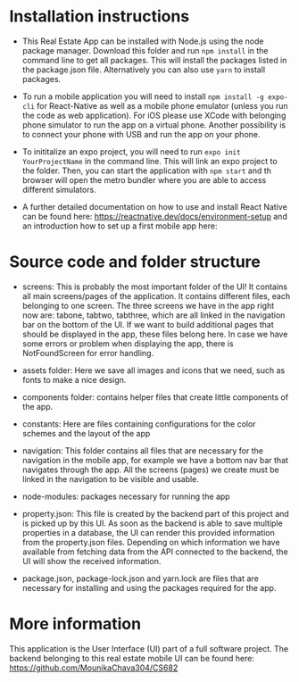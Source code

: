# Installation instructions

* This Real Estate App can be installed with Node.js using the node package manager. Download this folder and run ```npm install``` in the command line to get all packages. This will install the packages listed in the package.json file. Alternatively you can also use ```yarn``` to install packages.

* To run a mobile application you will need to install ```npm install -g expo-cli``` for React-Native as well as a mobile phone emulator (unless you run the code as web application). For iOS please use XCode with belonging phone simulator to run the app on a virtual phone. Another possibility is to connect your phone with USB and run the app on your phone.

* To inititalize an expo project, you will need to run ```expo init YourProjectName``` in the command line. This will link an expo project to the folder. Then, you can start the application with ```npm start``` and th browser will open the metro bundler where you are able to access different simulators.

* A further detailed documentation on how to use and install React Native can be found here: https://reactnative.dev/docs/environment-setup and an introduction how to set up a first mobile app here: 

# Source code and folder structure

* screens: This is probably the most important folder of the UI! It contains all main screens/pages of the application. It contains different files, each belonging to one screen. The three screens we have in the app right now are: tabone, tabtwo, tabthree, which are all linked in the navigation bar on the bottom of the UI. If we want to build additional pages that should be displayed in the app, these files belong here. In case we have some errors or problem when displaying the app, there is NotFoundScreen for error handling.

* assets folder: Here we save all images and icons that we need, such as fonts to make a nice design.

* components folder: contains helper files that create little components of the app.

* constants: Here are files containing configurations for the color schemes and the layout of the app

* navigation: This folder contains all files that are necessary for the navigation in the mobile app, for example we have a bottom nav bar that navigates through the app. All the screens (pages) we create must be linked in the navigation to be visible and usable.

* node-modules: packages necessary for running the app

* property.json: This file is created by the backend part of this project and is picked up by this UI. As soon as the backend is able to save multiple properties in a database, the UI can render this provided information from the property.json files. Depending on which information we have available from fetching data from the API connected to the backend, the UI will show the received information.

* package.json, package-lock.json and yarn.lock are files that are necessary for installing and using the packages required for the app.

# More information

This application is the User Interface (UI) part of a full software project. The backend belonging to this real estate mobile UI can be found here: https://github.com/MounikaChava304/CS682
